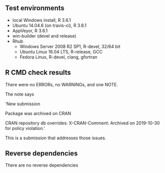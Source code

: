 ## Test environments

* local Windows install, R 3.6.1
* Ubuntu 14.04.6 (on travis-ci), R 3.6.1
* AppVeyor, R 3.6.1
* win-builder (devel and release)
* Rhub
    + Windows Server 2008 R2 SP1, R-devel, 32/64 bit
    + Ubuntu Linux 16.04 LTS, R-release, GCC
    + Fedora Linux, R-devel, clang, gfortran

## R CMD check results

There were no ERRORs, no WARNINGs, and one NOTE.

The note says 

'New submission

Package was archived on CRAN

CRAN repository db overrides:
  X-CRAN-Comment: Archived on 2019-10-30 for policy violation.'
  
This is a submission that addresses those issues.

## Reverse dependencies

There are no reverse dependencies

